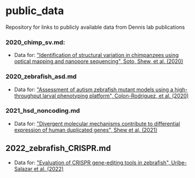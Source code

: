 # public_data
Repository for links to publicly available data from Dennis lab publications 

### 2020_chimp_sv.md: 
- Data for: ["Identification of structural variation in chimpanzees using optical mapping and nanopore sequencing", Soto, Shew, et al. (2020)](https://www.ncbi.nlm.nih.gov/pubmed/32143403)

### 2020_zebrafish_asd.md
- Data for: ["Assessment of autism zebrafish mutant models using a high-throughput larval phenotyping platform", Colon-Rodriguez, et al. (2020)](https://www.biorxiv.org/content/10.1101/2020.07.23.217273v1)

### 2021_hsd_noncoding.md
- Data for: ["Divergent molecular mechanisms contribute to differential expression of human duplicated genes", Shew et al. (2021)](https://pubmed.ncbi.nlm.nih.gov/34009325)

## 2022_zebrafish_CRISPR.md
- Data for: ["Evaluation of CRISPR gene-editing tools in zebrafish", Uribe-Salazar et al. (2022)](https://bmcgenomics.biomedcentral.com/articles/10.1186/s12864-021-08238-1)
